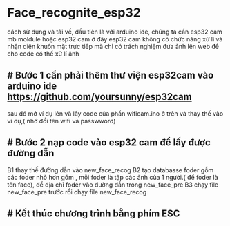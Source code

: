 # Face_recognite_esp32
cách sử dụng và tải về, đầu tiên là với arduino ide, chúng ta cần esp32 cam mb moldule hoặc esp32 cam  ở đây esp32 cam không có chức năng xử lí và nhận diện khuôn mặt trực tiếp mà chỉ có trách nghiệm đưa ảnh lên web để cho code có thể xử lí ảnh
## # Bước 1 cần phải thêm thư viện esp32cam vào arduino ide https://github.com/yoursunny/esp32cam
sau đó mở ví dụ lên và lấy code của phần wificam.ino ở trên  và thay thế vào ví dụ,( nhớ đổi tên wifi và passwword)
## # Bước 2 nạp code vào esp32 cam để lấy được đường dẫn 
B1 thay thế đường dẫn vào new_face_recog
B2 tạo databasse foder gồm các foder nhỏ hơn gồm  , mỗi foder là tập các ảnh của 1 người.( để foder là tên face), để địa  chỉ foder vào đường dẫn trong  new_face_pre
B3 chạy file new_face_pre trước rồi chạy file new_face_recog
## # Kết thúc chương trình bằng phím ESC
